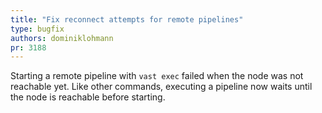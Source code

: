 ```yaml
---
title: "Fix reconnect attempts for remote pipelines"
type: bugfix
authors: dominiklohmann
pr: 3188
---
```


Starting a remote pipeline with `vast exec` failed when the node was not
reachable yet. Like other commands, executing a pipeline now waits until the
node is reachable before starting.
